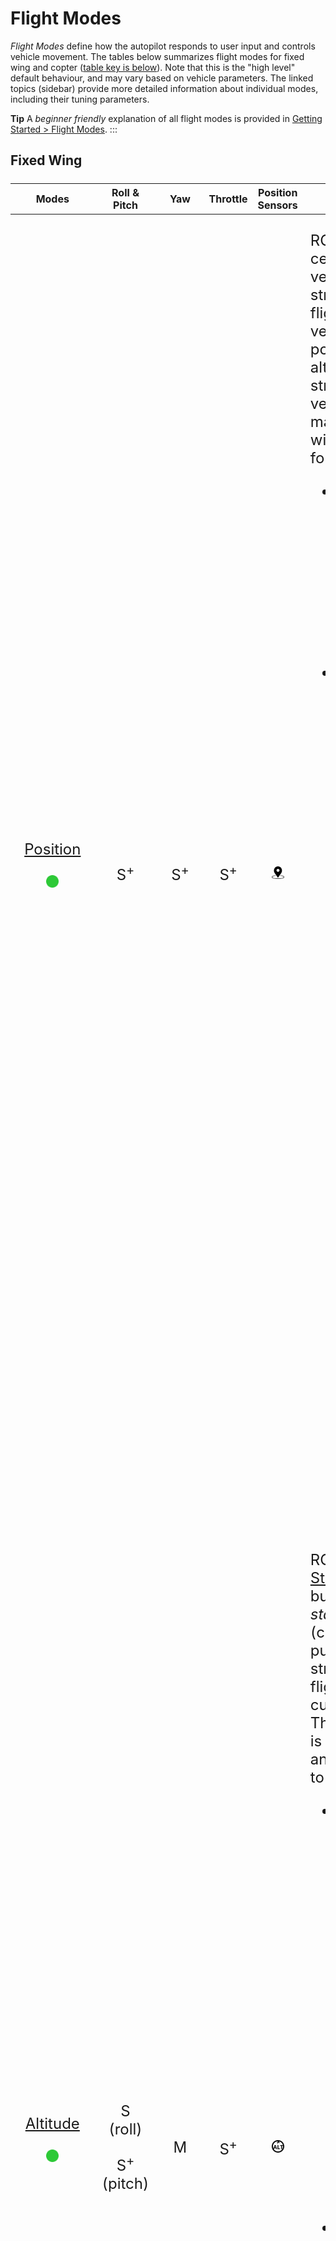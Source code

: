 # Flight Modes

*Flight Modes* define how the autopilot responds to user input and controls vehicle movement. The tables below summarizes flight modes for fixed wing and copter ([table key is below](#key)). Note that this is the "high level" default behaviour, and may vary based on vehicle parameters. The linked topics (sidebar) provide more detailed information about individual modes, including their tuning parameters.

**Tip** A *beginner friendly* explanation of all flight modes is provided in [Getting Started > Flight Modes](../getting_started/flight_modes.md). :::

<!-- Styles used for tables below -->
<style>
table {
  display: block;
  overflow: scroll;
  width: 100%;
  font-size:1.5rem;
  text-align:center;
}

.markdown-section table {
  display: block;
}

tr td:nth-last-child(1) {
    text-align:left;
}

/*
  .col_summary {
    width:50px;
  }
*/


th {
  font-size:1.0rem;
}


@media (min-width: 1500px){
.page-inner {
  max-width: 1100px;
  }
}

@media (min-width: 1400px) and (max-width: 1500px) {
.page-inner {
  max-width: 1000px;
  }
}

@media (min-width: 1200px) and (max-width: 1400px) {
.page-inner {
  max-width: 800px;
  }
}

</style>

## Fixed Wing

<table>
 <thead>
   <tr>
     <th class="col_modes">Modes</th>
     <th class="col_r_p">Roll & Pitch</th>
     <th class="col_yaw">Yaw</th>
     <th class="col_throttle">Throttle</th>
     <th class="col_sensor">Position Sensors</th>
     <th class="col_summary">Summary</th></tr>
   </tr>
 </thead>
<tbody>

<tr id="position_fw">
 <td><a href="../flight_modes/position_fw.html">Position</a>
 <p><a href="#key_difficulty"><img src="../../assets/site/difficulty_easy.png" title="Easy to fly" width="20px" /></a></p>
 </td>
 <td>S<sup>+</sup></td>
 <td>S<sup>+</sup></td>
 <td>S<sup>+</sup></td>
 <td><a href="#key_position_fixed"><img src="../../assets/site/position_fixed.svg" title="Position fix required (e.g. GPS)" width="20px" /></a></td>
 <td><p>RC mode where centered sticks put vehicle into straight and level flight where vehicle posture/attitude, altitude, and the straight line vehicle path are maintained against wind (and other forces).
   <ul>
       <li>Centered RC RPY sticks – level flight that follows a straight line ground track in the current direction against any wind.</li>
       <li>Outside center:
      <ul>
        <li>Pitch stick controls altitude (same as <a href="#altitude_fw">Altitude</a>).</li>
        <li>Roll stick controls roll angle. Autopilot will maintain <a href="https://en.wikipedia.org/wiki/Coordinated_flight">coordinated flight</a> (same as <a href="#stabilized_fw">Stabilized</a>).</li>
        <li>Throttle sets airspeed (same as <a href="#altitude_fw">Altitude</a>).</li> 
        <li>Roll and pitch are angle-controlled (so it is impossible to roll over or loop the vehicle).</li>
        <li>Yaw stick adds an additional yaw rate setpoint (signal will be added to the one calculated by the autopilot to maintain <a href="https://en.wikipedia.org/wiki/Coordinated_flight">coordinated flight</a>). This is the same as <a href="#stabilized_fw">Stabilized</a>.</li>
     </ul></li>
   </ul>
  </p>
  </td>
</tr>


<tr id="altitude_fw">
 <td><a href="../flight_modes/altitude_fw.html">Altitude</a>
 <p><a href="#key_difficulty"><img src="../../assets/site/difficulty_easy.png" title="Easy to fly" width="20px" /></a></p>
 </td>
 <td><p>S (roll)</p><p>S<sup>+</sup>(pitch)</p></td>
 <td>M</td>
 <td>S<sup>+</sup></td>
 <td><a href="#altitude_only"><img src="../../assets/site/altitude_icon.svg" title="Altitude required (e.g. Baro, Rangefinder)" width="20px" /></a></td>
 <td>
 <p>RC mode like <a href="#stabilized_fw">Stabilized</a> mode but with <em>altitude stabilization</em> (centered sticks put vehicle into straight and level flight and maintain current altitude). The vehicle course is not maintained, and can drift due to wind.
  <ul>
    <li>Centered RPY sticks (inside deadband):
      <ul>
       <li>Autopilot maintains altitude with wings also level.</li> 
       <li>Throttle stick controls the airspeed of the aircraft if an airspeed sensor is connected (without airspeed sensor, the user cannot control throttle).</li>
    </ul>
    <li>Outside center:
      <ul>
       <li>Pitch stick controls altitude.</li>
       <li>Throttle stick controls the airspeed of the aircraft (as for centered RPY sticks).</li>
       <li>Yaw stick adds an additional yaw rate setpoint (signal will be added to the one calculated by the autopilot to maintain <a href="https://en.wikipedia.org/wiki/Coordinated_flight">coordinated flight</a>). This is the same as <a href="#stabilized_fw">Stabilized</a>.</li>
    </ul>
  </li>
  </ul>
 </p>
 </td>
</tr>


<tr id="stabilized_fw">
 <td><a href="../flight_modes/stabilized_fw.html">Stabilized</a>
 <p><a href="#key_difficulty"><img src="../../assets/site/difficulty_medium.png" title="Medium difficulty to fly" width="20px" /></a></p>
 </td>
 <td>S</td>
 <td>M</td>
 <td>M</td>
 <td></td>
 <td>
  <p>RC mode where centered RP sticks levels vehicle attitude (roll and pitch). The vehicle course and altitude are not maintained, and can drift due to wind.</p>
<ul>
   <li>Pitch stick controls pitch angle.</li>
   <li>Roll stick controls roll angle. Autopilot will maintain <a href="https://en.wikipedia.org/wiki/Coordinated_flight">coordinated flight</a>.</li>
   <li>Throttle stick controls throttle.</li>
   <li>Yaw stick adds an additional yaw rate setpoint (signal will be added to the one calculated by the autopilot to maintain <a href="https://en.wikipedia.org/wiki/Coordinated_flight">coordinated flight</a>).</li>
</ul>
 </td>
</tr>

<tr id="acro_fw">
 <td><a href="../flight_modes/acro_fw.html">Acro</a>
 <p><a href="#key_difficulty"><img src="../../assets/site/difficulty_hard.png" title="Hard to fly" width="20px" /></a></p>
 </td>
 <td>S<sub>rate</sub></td>
 <td>S<sub>rate</sub></td>
 <td>M</td>
 <td></td>
 <td><p>RC mode for performing acrobatic maneuvers e.g. rolls, flips, stalls and acrobatic figures.</p>
<p>RPY stick inputs are translated to angular rate commands that are stabilized by autopilot. Throttle is passed directly to control allocation.</p></td>
</tr>


<tr id="manual_fw">
 <td><a href="../flight_modes/manual_fw.html">Manual</a>
 <p><a href="#key_difficulty"><img src="../../assets/site/difficulty_hard.png" title="Hard to fly" width="20px" /></a></p>
 </td>
 <td>M</td>
 <td>M</td>
 <td>M</td>
 <td></td>
 <td><p>RC mode where stick input is sent directly to control allocation (for "fully" manual control).</p>
   <p>This is the only mode that overrides the FMU (commands are sent via the safety coprocessor). It provides a safety mechanism that allows full control of throttle, elevator, ailerons and rudder via RC in the event of an FMU firmware malfunction.
   </p>
  </td>
</tr>


<tr id="takeoff_fw">
 <td><a href="../flight_modes/takeoff.html">Takeoff</a></td>
 <td colspan="3">Auto</td>
 <td><a href="#key_position_fixed"><img src="../../assets/site/position_fixed.svg" title="Position fix required (e.g. GPS)" width="20px" /></a></td>
 <td>Vehicle initiates the takeoff sequence using either <em>catapult/hand-launch mode</em> or <em>runway takeoff mode</em> (in the current direction).</td>
</tr>


<tr id="land_fw">
 <td><a href="../flight_modes/land.html">Land</a></td>
 <td class="centred" colspan="3">Auto</td>
 <td><a href="#key_position_fixed"><img src="../../assets/site/position_fixed.svg" title="Position fix required (e.g. GPS)" width="20px" /></a></td>
 <td>Vehicle initiates the <a href="../flying/fixed_wing_landing.html">fixed-wing landing</a> sequence.</td>
</tr>

<tr id="hold_fw">
 <td><a href="../flight_modes/hold.html">Hold</a></td>
 <td colspan="3">Auto</td>
 <td><a href="#key_position_fixed"><img src="../../assets/site/position_fixed.svg" title="Position fix required (e.g. GPS)" width="20px" /></a></td>
 <td>Vehicle circles around the GPS hold position at the current altitude.</td>
</tr>

<tr id="return_fw">
 <td><a href="../flight_modes/return.html">Return</a></td>
 <td colspan="3">Auto</td>
 <td><a href="#key_position_fixed"><img src="../../assets/site/position_fixed.svg" title="Position fix required (e.g. GPS)" width="20px" /></a></td>
 <td>Vehicle flies a clear path to a safe location. The return behaviour depends on parameter settings, and may follow a mission path and/or mission landing pattern (if defined).</td>
</tr>


<tr id="mission_fw">
 <td><a href="../flight_modes/mission.html">Mission</a></td>
 <td colspan="3">Auto</td>
 <td><a href="#key_position_fixed"><img src="../../assets/site/position_fixed.svg" title="Position fix required (e.g. GPS)" width="20px" /></a></td>
 <td>Vehicle executes a <a href="../flying/missions.html">predefined mission/flight plan</a> that has been uploaded to the flight controller. </td>
</tr>

<tr id="offboard_fw">
 <td><a href="../flight_modes/offboard.html">Offboard</a></td>
 <td colspan="3">Auto</td>
 <td><a href="#key_position_fixed"><img src="../../assets/site/position_fixed.svg" title="Position fix required (e.g. GPS)" width="20px" /></a></td>
 <td>Vehicle obeys attitude setpoints provided over MAVLink (often from a companion computer connected via serial cable or wifi).</td>
</tr>
 
</tbody></table>

## Multicopter

<table>
 <thead>
   <tr>
     <th>Modes</th>
     <th>Roll & Pitch</th>
     <th>Yaw</th>
     <th>Throttle</th>
     <th>Position Sensors</th>
     <th class="col_summary">Summary</th></tr>
   </tr>
 </thead>
<tbody>


<tr id="position_mc">
 <td><a href="../flight_modes/position_mc.html">Position</a>
 <p><a href="#key_difficulty"><img src="../../assets/site/difficulty_easy.png" title="Easy to fly" width="20px" /></a></p>
 </td>
 <td>S<sup>+</sup></td>
 <td>S<sub>rate</sub></td>
 <td>S<sup>+</sup></td>
 <td><a href="#key_position_fixed"><img src="../../assets/site/position_fixed.svg" title="Position fix required (e.g. GPS)" width="20px" /></a></td>
 <td><p>RC mode where roll, pitch, throttle sticks control movement in corresponding axes/directions. Centered sticks level vehicle and hold it to fixed altitude and position against wind.
  <ul>
    <li>Centered RPT sticks hold x, y, z position steady against any wind and levels attitude.</li>
    <li>Outside center:
      <ul>
       <li>Roll/Pitch sticks control horizontal acceleration over ground in the vehicle's left-right and forward-back directions (respectively).</li>
       <li>Throttle stick controls speed of ascent-descent.</li>
       <li>Yaw stick controls rate of angular rotation above the horizontal plane.</li>
      </ul>
    </li>
    <li>Takeoff:
      <ul>
       <li>When landed, the vehicle will take off if the throttle stick is raised above 62.5% percent (of the full range from bottom).</li>
      </ul>
    </li>
    </ul>
  </li>
  </ul>
 </p>
</td>
</tr>

<tr id="altitude_mc">
 <td><a href="../flight_modes/altitude_mc.html">Altitude</a>
 <p><a href="#key_difficulty"><img src="../../assets/site/difficulty_easy.png" title="Easy to fly" width="20px" /></a></p>
 </td>
 <td>S</td>
 <td>S<sub>rate</sub></td>
 <td>S<sup>+</sup></td>
 <td><a href="#altitude_only"><img src="../../assets/site/altitude_icon.svg" title="Altitude required (e.g. Baro, Rangefinder)" width="20px" /></a></td>
 <td><p>RC mode like <a href="#manual_stabilized_mc">Manual/Stabilized</a> mode but with <em>altitude stabilization</em> (centered sticks level vehicle and hold it to fixed altitude). The horizontal position of the vehicle can move due to wind (or pre-existing momentum).
  <ul>
    <li>Centered sticks (inside deadband):
      <ul>
       <li>RPY sticks levels vehicle.</li> 
       <li>Throttle (~50%) holds current altitude steady against wind.</li>
    </ul>
    <li>Outside center:
      <ul>
       <li>Roll/Pitch sticks control tilt angle in respective orientations, resulting in corresponding left-right and forward-back movement.</li>
       <li>Throttle stick controls up/down speed with a predetermined maximum rate (and movement speed in other axes).</li> 
       <li>Yaw stick controls rate of angular rotation above the horizontal plane.</li> 
      </ul>
    </li>
    <li>Takeoff:
      <ul>
       <li>When landed, the vehicle will take off if the throttle stick is raised above 62.5% percent (of the full range from bottom).</li>
      </ul>
    </li>
  </ul>
 </p>
 </td>
</tr>


<tr id="manual_stabilized_mc">
 <td><a href="../flight_modes/manual_stabilized_mc.html">Manual/ Stabilized</a>
 <p><a href="#key_difficulty"><img src="../../assets/site/difficulty_medium.png" title="Medium difficulty to fly" width="20px" /></a></p>
 </td>
 <td>S</td>
 <td>S<sub>rate</sub></td>
 <td>M</td>
 <td></td>
 <td><p>RC mode where centered sticks level vehicle (only - position is not stabilized).</p>
   <p>
   <ul>
    <li>Centered RP sticks level vehicle.</li>
    <li>Outside center:
      <ul>
       <li>Roll/Pitch sticks control tilt angle in those orientations, resulting in corresponding left-right and forward-back movement.</li>
       <li>Throttle stick controls up/down speed (and movement speed in other axes).</li>
       <li>Yaw stick controls rate of angular rotation above the horizontal plane.</li>
      </ul>
    </li>
    </ul>
  </p>
</td>
</tr>

<tr id="acro_mc">
 <td><a href="../flight_modes/acro_mc.html">Acro</a>
 <p><a href="#key_difficulty"><img src="../../assets/site/difficulty_hard.png" title="Hard to fly" width="20px" /></a></p>
 </td>
 <td>S<sub>rate</sub></td>
 <td>S<sub>rate</sub></td>
 <td>M</td>
 <td></td>
 <td><p>RC mode for performing acrobatic maneuvers e.g. flips, rolls and loops.</p> 
  <p>RC RPY stick inputs control the rate of angular rotation around the respective axes. Throttle is passed directly to control allocation.  When sticks are centered the vehicle will stop rotating, but remain in its current orientation (e.g. possibly inverted) and moving according to its current momentum.</p>
 </td>
</tr>


<tr id="orbit_mc">
 <td><a href="../flight_modes/orbit.html">Orbit</a>
 <p><a href="#key_difficulty"><img src="../../assets/site/difficulty_easy.png" title="Easy to fly" width="20px" /></a></p>
 </td>
 <td>-</td>
 <td>-</td>
 <td>-</td>
 <td></td>
 <td><p>GCS-initiated guided mode for flying a circle, always facing the center.</p> 
  <p>Mode must be started from GCS, specifying center point and initial radius and altitude. RC control is optional, and can be used to set the orbit altitude, radius, speed, and direction. Altitude control is the same as for <a href="#position_mc">Position Mode</a>.</p>
 </td>
</tr>

<tr id="takeoff_mc">
 <td><a href="../flight_modes/takeoff.html">Takeoff</a></td>
 <td colspan="3">Auto</td>
 <td><a href="#key_position_fixed"><img src="../../assets/site/position_fixed.svg" title="Position fix required (e.g. GPS)" width="20px" /></a></td>
 <td>Vehicle ascends to takeoff altitude and holds position.</td>
</tr>

<tr id="land_mc">
 <td><a href="../flight_modes/land.html">Land</a></td>
 <td colspan="3">Auto</td>
 <td><a href="#key_position_fixed"><img src="../../assets/site/position_fixed.svg" title="Position fix required (e.g. GPS)" width="20px" /></a></td>
 <td>Vehicle lands at the position where the mode was engaged.</td>
</tr>

<tr id="hold_mc">
 <td><a href="../flight_modes/hold.html">Hold</a></td>
 <td colspan="3">Auto</td>
 <td><a href="#key_position_fixed"><img src="../../assets/site/position_fixed.svg" title="Position fix required (e.g. GPS)" width="20px" /></a></td>
 <td>Vehicle hovers at the current GPS position and altitude.</td>
</tr>

<tr id="return_mc">
 <td><a href="../flight_modes/return.html">Return</a></td>
 <td colspan="3">Auto</td>
 <td><a href="#key_position_fixed"><img src="../../assets/site/position_fixed.svg" title="Position fix required (e.g. GPS)" width="20px" /></a></td>
 <td>Vehicle flies a clear path to a safe location. The return behaviour depends on parameter settings, and may follow a mission path and/or mission landing pattern (if defined).</td>
</tr>


<tr id="mission_mc">
 <td><a href="../flight_modes/mission.html">Mission</a></td>
 <td colspan="3">Auto</td>
 <td><a href="#key_position_fixed"><img src="../../assets/site/position_fixed.svg" title="Position fix required (e.g. GPS)" width="20px" /></a></td>
 <td>Vehicle executes a <a href="../flying/missions.html">predefined mission/flight plan</a> that has been uploaded to the flight controller.</td>
</tr>

<tr id="followme_mc">
 <td><a href="../flight_modes/follow_me.html">Follow Me</a></td>
 <td colspan="3">Auto</td>
 <td><a href="#key_position_fixed"><img src="../../assets/site/position_fixed.svg" title="Position fix required (e.g. GPS)" width="20px" /></a></td>
 <td>Vehicle autonomously follows a user using an Android phone/tablet running QGC.</td>
</tr>

<tr id="offboard_mc">
 <td><a href="../flight_modes/offboard.html">Offboard</a></td>
 <td colspan="3">Auto</td>
 <td><a href="#key_position_fixed"><img src="../../assets/site/position_fixed.svg" title="Position fix required (e.g. GPS)" width="20px" /></a></td>
 <td>Vehicle obeys a position, velocity or attitude setpoints provided over MAVLink (often from a companion computer connected via serial cable or wifi).</td>
</tr>
 
</tbody></table>

## VTOL

VTOL vehicles support both fixed-wing and multicopter flight modes, executing them based on the current vehicle mode (MC or FW).

VTOL supports [Offboard](../flight_modes/offboard.md) mode in either configuration.


## Key

Key for understanding the table is as follows:

| Symbol                                                                                                                                                                                                                                                                                                                                                                                         | Description                                                                                                                                                       |
| ---------------------------------------------------------------------------------------------------------------------------------------------------------------------------------------------------------------------------------------------------------------------------------------------------------------------------------------------------------------------------------------------- | ----------------------------------------------------------------------------------------------------------------------------------------------------------------- |
| M                                                                                                                                                                                                                                                                                                                                                                                              | Manual control via RC sticks. RC input is sent directly to control allocation.                                                                                    |
| S                                                                                                                                                                                                                                                                                                                                                                                              | Assistance from autopilot to stabilize the attitude. RC input is required. Position of RC stick maps to the orientation of vehicle.                               |
| S<sub>rate</sub>                                                                                                                                                                                                                                                                                                                                                                               | Assistance from autopilot to stabilize the attitude rate. RC input is required. Position of RC stick maps to the rate of rotation of vehicle in that orientation. |
| S<sup>+</sup>                                                                                                                                                                                                                                                                                                                                                                                  | Assistance from autopilot to hold position or altitude against wind. RC input is required.                                                                        |
| Auto                                                                                                                                                                                                                                                                                                                                                                                           | This mode is automatic (RC control is disabled by default except to change modes).                                                                                |
| <span id="key_position_fixed"></span><img src="../../assets/site/position_fixed.svg" title="Position fix required (e.g. GPS)" width="20px" />                                                                                                                                                                                                                                 | Sensor(s) that measures position/height needed e.g. optical flow, GPS+barometer, visual-inertial odometry.                                                        |
| <span id="altitude_only"></span><img src="../../assets/site/altitude_icon.svg" title="Altitude fix required (e.g. barometer, rangefinder)" width="20px" />                                                                                                                                                                                                                    | Sensor(s) that measures height/altitude needed e.g. barometer, rangefinder.                                                                                       |
| <span id="key_difficulty"></span>[<img src="../../assets/site/difficulty_easy.png" title="Easy to fly" width="20px" />&nbsp;<img src="../../assets/site/difficulty_medium.png" title="Medium difficulty to fly" width="20px" />&nbsp;<img src="../../assets/site/difficulty_hard.png" title="Hard to fly" width="20px" />](#key_difficulty) | Flight mode difficulty (easy/medium/hard).                                                                                                                        |


Abbreviations:
  * RPY: Roll, Pitch, Yaw
  * RPT: Roll, Pitch Throttle
